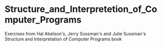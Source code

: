 # Structure_and_Interpretetion_of_Computer_Programs
Exercises from Hal Abelson's, Jerry Sussman's and Julie Sussman's Structure and Interpretation of Computer Programs book
